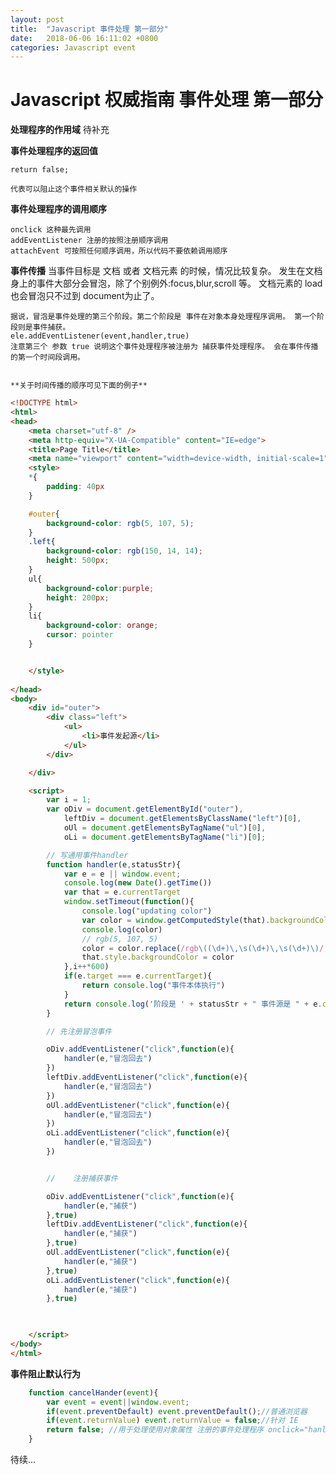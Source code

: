 ```yaml
---
layout: post
title:  "Javascript 事件处理 第一部分"
date:   2018-06-06 16:11:02 +0800
categories: Javascript event
---
```

# Javascript 权威指南 事件处理 第一部分
**处理程序的作用域**
待补充

**事件处理程序的返回值** 

	return false;

	代表可以阻止这个事件相关默认的操作

**事件处理程序的调用顺序**

	onclick 这种最先调用 
	addEventListener 注册的按照注册顺序调用
	attachEvent 可按照任何顺序调用，所以代码不要依赖调用顺序

**事件传播**
	当事件目标是 文档 或者 文档元素 的时候，情况比较复杂。 
	发生在文档身上的事件大部分会冒泡，除了个别例外:focus,blur,scroll 等。 文档元素的 load 也会冒泡只不过到 document为止了。 
	
	据说，冒泡是事件处理的第三个阶段。第二个阶段是 事件在对象本身处理程序调用。 第一个阶段则是事件捕获。
	ele.addEventListener(event,handler,true) 
	注意第三个 参数 true 说明这个事件处理程序被注册为 捕获事件处理程序。 会在事件传播的第一个时间段调用。 


	**关于时间传播的顺序可见下面的例子**

```html
<!DOCTYPE html>
<html>
<head>
    <meta charset="utf-8" />
    <meta http-equiv="X-UA-Compatible" content="IE=edge">
    <title>Page Title</title>
    <meta name="viewport" content="width=device-width, initial-scale=1">
    <style>
    *{
        padding: 40px
    }

    #outer{
        background-color: rgb(5, 107, 5);
    }
    .left{
        background-color: rgb(150, 14, 14);
        height: 500px;
    }
    ul{
        background-color:purple;
        height: 200px;
    }
    li{
        background-color: orange;
        cursor: pointer
    }


    </style>
    
</head>
<body>
    <div id="outer">
        <div class="left">
            <ul>
                <li>事件发起源</li>
            </ul>
        </div>

    </div>

    <script>
        var i = 1;
        var oDiv = document.getElementById("outer"),
            leftDiv = document.getElementsByClassName("left")[0],
            oUl = document.getElementsByTagName("ul")[0],
            oLi = document.getElementsByTagName("li")[0];

        // 写通用事件handler
        function handler(e,statusStr){
            var e = e || window.event;
            console.log(new Date().getTime())
            var that = e.currentTarget
            window.setTimeout(function(){
                console.log("updating color")
                var color = window.getComputedStyle(that).backgroundColor;
                console.log(color)
                // rgb(5, 107, 5)
                color = color.replace(/rgb\((\d+)\,\s(\d+)\,\s(\d+)\)/,"rgb($3, $1, $2)")
                that.style.backgroundColor = color
            },i++*600)
            if(e.target === e.currentTarget){
                return console.log("事件本体执行")
            }
            return console.log('阶段是 ' + statusStr + " 事件源是 " + e.currentTarget.tagName)
        }

        // 先注册冒泡事件

        oDiv.addEventListener("click",function(e){
            handler(e,"冒泡回去")
        })
        leftDiv.addEventListener("click",function(e){
            handler(e,"冒泡回去")
        })
        oUl.addEventListener("click",function(e){
            handler(e,"冒泡回去")
        })
        oLi.addEventListener("click",function(e){
            handler(e,"冒泡回去")
        })


        //    注册捕获事件

        oDiv.addEventListener("click",function(e){
            handler(e,"捕获")
        },true)
        leftDiv.addEventListener("click",function(e){
            handler(e,"捕获")
        },true)
        oUl.addEventListener("click",function(e){
            handler(e,"捕获")
        },true)
        oLi.addEventListener("click",function(e){
            handler(e,"捕获")
        },true)


         
    </script>
</body>
</html>

```


**事件阻止默认行为**

```js
	function cancelHander(event){
		var event = event||window.event;
		if(event.preventDefault) event.preventDefault();//普通浏览器
		if(event.returnValue) event.returnValue = false;//针对 IE
		return false; //用于处理使用对象属性 注册的事件处理程序 onclick="hanlder"
	}

```
待续...





 

 



[jekyll-docs]: https://jekyllrb.com/docs/home
[jekyll-gh]:   https://github.com/jekyll/jekyll
[jekyll-talk]: https://talk.jekyllrb.com/
